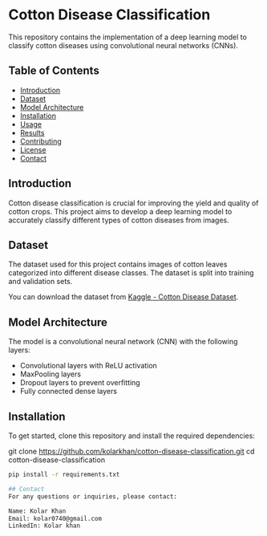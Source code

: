 # Cotton Disease Classification

This repository contains the implementation of a deep learning model to classify cotton diseases using convolutional neural networks (CNNs).

## Table of Contents
- [Introduction](#introduction)
- [Dataset](#dataset)
- [Model Architecture](#model-architecture)
- [Installation](#installation)
- [Usage](#usage)
- [Results](#results)
- [Contributing](#contributing)
- [License](#license)
- [Contact](#contact)

## Introduction
Cotton disease classification is crucial for improving the yield and quality of cotton crops. This project aims to develop a deep learning model to accurately classify different types of cotton diseases from images.

## Dataset
The dataset used for this project contains images of cotton leaves categorized into different disease classes. The dataset is split into training and validation sets.

You can download the dataset from [Kaggle - Cotton Disease Dataset](https://www.kaggle.com/datasets).

## Model Architecture
The model is a convolutional neural network (CNN) with the following layers:
- Convolutional layers with ReLU activation
- MaxPooling layers
- Dropout layers to prevent overfitting
- Fully connected dense layers

## Installation
To get started, clone this repository and install the required dependencies:


git clone https://github.com/kolarkhan/cotton-disease-classification.git
cd cotton-disease-classification
```bash
pip install -r requirements.txt

## Contact
For any questions or inquiries, please contact:

Name: Kolar Khan
Email: kolar0740@gmail.com
LinkedIn: Kolar khan
